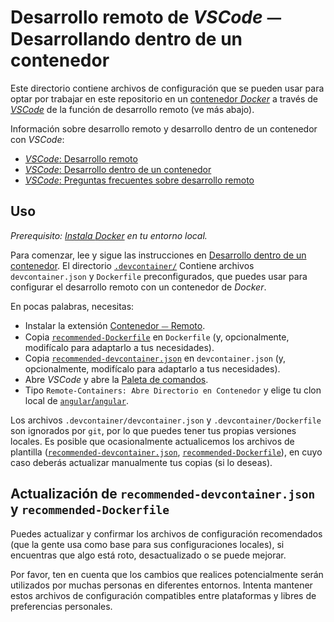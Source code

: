 # Desarrollo remoto de *VSCode* ⏤ Desarrollando dentro de un contenedor

Este directorio contiene archivos de configuración que se pueden usar para optar por trabajar en este repositorio en un [contenedor *Docker*](https://www.docker.com/resources/what-container) a través de [*VSCode*](https://code.Visualstudio.com/) de la función de desarrollo remoto (ve más abajo).

Información sobre desarrollo remoto y desarrollo dentro de un contenedor con *VSCode*:
- [*VSCode*: Desarrollo remoto](https://code.visualstudio.com/docs/remote/remote-overview)
- [*VSCode*: Desarrollo dentro de un contenedor](https://code.visualstudio.com/docs/remote/containers)
- [*VSCode*: Preguntas frecuentes sobre desarrollo remoto](https://code.visualstudio.com/docs/remote/faq)


## Uso

_Prerequisito: [Instala *Docker*](https://docs.docker.com/install) en tu entorno local._

Para comenzar, lee y sigue las instrucciones en [Desarrollo dentro de un contenedor](https://code.visualstudio.com/docs/remote/containers). El directorio [`.devcontainer/`](.) Contiene archivos `devcontainer.json` y `Dockerfile` preconfigurados, que puedes usar para configurar el desarrollo remoto con un contenedor de *Docker*.

En pocas palabras, necesitas:
- Instalar la extensión [Contenedor ⏤ Remoto](https://marketplace.visualstudio.com/items?itemName=ms-vscode-remote.remote-containers).
- Copia [`recommended-Dockerfile`](./recommended-Dockerfile) en `Dockerfile` (y, opcionalmente, modifícalo para adaptarlo a tus necesidades).
- Copia [`recommended-devcontainer.json`](./recommended-devcontainer.json) en `devcontainer.json` (y, opcionalmente, modifícalo para adaptarlo a tus necesidades).
- Abre *VSCode* y abre la [Paleta de comandos](https://code.visualstudio.com/docs/getstarted/userinterface#_command-palette).
- Tipo `Remote-Containers: Abre Directorio en Contenedor` y elige tu clon local de [`angular`/`angular`](https://github.com/angular/angular).

Los archivos `.devcontainer/devcontainer.json` y `.devcontainer/Dockerfile` son ignorados por `git`, por lo que puedes tener tus propias versiones locales. Es posible que ocasionalmente actualicemos los archivos de plantilla ([`recommended-devcontainer.json`](./recommended-devcontainer.json), [`recommended-Dockerfile`](./recommended-Dockerfile)), en cuyo caso deberás actualizar manualmente tus copias (si lo deseas).


## Actualización de `recommended-devcontainer.json` y `recommended-Dockerfile`

Puedes actualizar y confirmar los archivos de configuración recomendados (que la gente usa como base para sus configuraciones locales), si encuentras que algo está roto, desactualizado o se puede mejorar.

Por favor, ten en cuenta que los cambios que realices potencialmente serán utilizados por muchas personas en diferentes entornos. Intenta mantener estos archivos de configuración compatibles entre plataformas y libres de preferencias personales.
